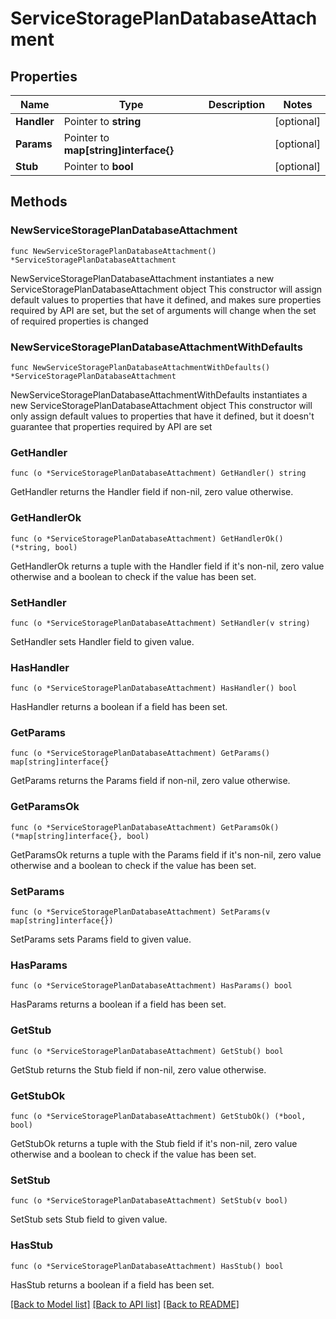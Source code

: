 # ServiceStoragePlanDatabaseAttachment

## Properties

Name | Type | Description | Notes
------------ | ------------- | ------------- | -------------
**Handler** | Pointer to **string** |  | [optional] 
**Params** | Pointer to **map[string]interface{}** |  | [optional] 
**Stub** | Pointer to **bool** |  | [optional] 

## Methods

### NewServiceStoragePlanDatabaseAttachment

`func NewServiceStoragePlanDatabaseAttachment() *ServiceStoragePlanDatabaseAttachment`

NewServiceStoragePlanDatabaseAttachment instantiates a new ServiceStoragePlanDatabaseAttachment object
This constructor will assign default values to properties that have it defined,
and makes sure properties required by API are set, but the set of arguments
will change when the set of required properties is changed

### NewServiceStoragePlanDatabaseAttachmentWithDefaults

`func NewServiceStoragePlanDatabaseAttachmentWithDefaults() *ServiceStoragePlanDatabaseAttachment`

NewServiceStoragePlanDatabaseAttachmentWithDefaults instantiates a new ServiceStoragePlanDatabaseAttachment object
This constructor will only assign default values to properties that have it defined,
but it doesn't guarantee that properties required by API are set

### GetHandler

`func (o *ServiceStoragePlanDatabaseAttachment) GetHandler() string`

GetHandler returns the Handler field if non-nil, zero value otherwise.

### GetHandlerOk

`func (o *ServiceStoragePlanDatabaseAttachment) GetHandlerOk() (*string, bool)`

GetHandlerOk returns a tuple with the Handler field if it's non-nil, zero value otherwise
and a boolean to check if the value has been set.

### SetHandler

`func (o *ServiceStoragePlanDatabaseAttachment) SetHandler(v string)`

SetHandler sets Handler field to given value.

### HasHandler

`func (o *ServiceStoragePlanDatabaseAttachment) HasHandler() bool`

HasHandler returns a boolean if a field has been set.

### GetParams

`func (o *ServiceStoragePlanDatabaseAttachment) GetParams() map[string]interface{}`

GetParams returns the Params field if non-nil, zero value otherwise.

### GetParamsOk

`func (o *ServiceStoragePlanDatabaseAttachment) GetParamsOk() (*map[string]interface{}, bool)`

GetParamsOk returns a tuple with the Params field if it's non-nil, zero value otherwise
and a boolean to check if the value has been set.

### SetParams

`func (o *ServiceStoragePlanDatabaseAttachment) SetParams(v map[string]interface{})`

SetParams sets Params field to given value.

### HasParams

`func (o *ServiceStoragePlanDatabaseAttachment) HasParams() bool`

HasParams returns a boolean if a field has been set.

### GetStub

`func (o *ServiceStoragePlanDatabaseAttachment) GetStub() bool`

GetStub returns the Stub field if non-nil, zero value otherwise.

### GetStubOk

`func (o *ServiceStoragePlanDatabaseAttachment) GetStubOk() (*bool, bool)`

GetStubOk returns a tuple with the Stub field if it's non-nil, zero value otherwise
and a boolean to check if the value has been set.

### SetStub

`func (o *ServiceStoragePlanDatabaseAttachment) SetStub(v bool)`

SetStub sets Stub field to given value.

### HasStub

`func (o *ServiceStoragePlanDatabaseAttachment) HasStub() bool`

HasStub returns a boolean if a field has been set.


[[Back to Model list]](../README.md#documentation-for-models) [[Back to API list]](../README.md#documentation-for-api-endpoints) [[Back to README]](../README.md)


